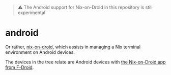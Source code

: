 > ⚠️ The Android support for Nix-on-Droid in this repository is still experimental

# android

Or rather, [nix-on-droid], which assists in managing a Nix terminal environment on Android devices.

The devices in the tree relate are Android devices with [the Nix-on-Droid app from F-Droid][nix-on-fdroid].

<!-- References -->

[nix-on-droid]: https://github.com/nix-community/nix-on-droid
[nix-on-fdroid]: https://f-droid.org/packages/com.termux.nix/
